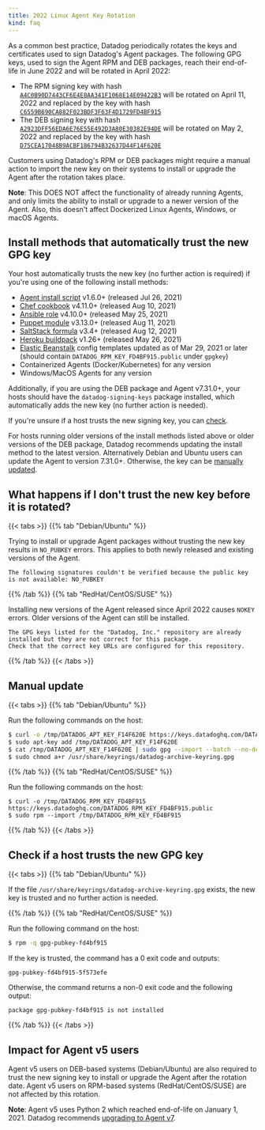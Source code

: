 ```yaml
---
title: 2022 Linux Agent Key Rotation
kind: faq
---
```


As a common best practice, Datadog periodically rotates the keys and certificates used to sign Datadog's Agent packages. The following GPG keys, used to sign the Agent RPM and DEB packages, reach their end-of-life in June 2022 and will be rotated in April 2022:

- The RPM signing key with hash [`A4C0B90D7443CF6E4E8AA341F1068E14E09422B3`][1] will be rotated on April 11, 2022 and replaced by the key with hash [`C6559B690CA882F023BDF3F63F4D1729FD4BF915`][2]
- The DEB signing key with hash [`A2923DFF56EDA6E76E55E492D3A80E30382E94DE`][3] will be rotated on May 2, 2022 and replaced by the key with hash [`D75CEA17048B9ACBF186794B32637D44F14F620E`][4]

Customers using Datadog's RPM or DEB packages might require a manual action to import the new key on their systems to install or upgrade the Agent after the rotation takes place.

<div class="alert alert-info">
<strong>Note</strong>: This DOES NOT affect the functionality of already running Agents, and only limits the ability to install or upgrade to a newer version of the Agent. Also, this doesn't affect Dockerized Linux Agents, Windows, or macOS Agents.
</div>

## Install methods that automatically trust the new GPG key

Your host automatically trusts the new key (no further action is required) if you're using one of the following install methods:

- [Agent install script][5] v1.6.0+ (released Jul 26, 2021)
- [Chef cookbook][6] v4.11.0+ (released Aug 10, 2021)
- [Ansible role][7] v4.10.0+ (released May 25, 2021)
- [Puppet module][8] v3.13.0+ (released Aug 11, 2021)
- [SaltStack formula][9] v3.4+ (released Aug 12, 2021)
- [Heroku buildpack][10] v1.26+ (released May 26, 2021)
- [Elastic Beanstalk][11] config templates updated as of Mar 29, 2021 or later (should contain `DATADOG_RPM_KEY_FD4BF915.public` under `gpgkey`)
- Containerized Agents (Docker/Kubernetes) for any version
- Windows/MacOS Agents for any version

Additionally, if you are using the DEB package and Agent v7.31.0+, your hosts should have the `datadog-signing-keys` package installed, which automatically adds the new key (no further action is needed).

If you're unsure if a host trusts the new signing key, you can [check](#check-if-a-host-trusts-the-new-gpg-key).

For hosts running older versions of the install methods listed above or older versions of the DEB package, Datadog recommends updating the install method to the latest version. Alternatively Debian and Ubuntu users can update the Agent to version 7.31.0+. Otherwise, the key can be [manually updated](#manual-update).

## What happens if I don't trust the new key before it is rotated?

{{< tabs >}}
{{% tab "Debian/Ubuntu" %}}

Trying to install or upgrade Agent packages without trusting the new key results in `NO_PUBKEY` errors. This applies to both newly released and existing versions of the Agent.

```
The following signatures couldn't be verified because the public key is not available: NO_PUBKEY
```

{{% /tab %}}
{{% tab "RedHat/CentOS/SUSE" %}}

Installing new versions of the Agent released since April 2022 causes `NOKEY` errors. Older versions of the Agent can still be installed.

```
The GPG keys listed for the "Datadog, Inc." repository are already installed but they are not correct for this package.
Check that the correct key URLs are configured for this repository.
```

{{% /tab %}}
{{< /tabs >}}

## Manual update

{{< tabs >}}
{{% tab "Debian/Ubuntu" %}}

Run the following commands on the host:

```bash
$ curl -o /tmp/DATADOG_APT_KEY_F14F620E https://keys.datadoghq.com/DATADOG_APT_KEY_F14F620E.public
$ sudo apt-key add /tmp/DATADOG_APT_KEY_F14F620E
$ cat /tmp/DATADOG_APT_KEY_F14F620E | sudo gpg --import --batch --no-default-keyring --keyring /usr/share/keyrings/datadog-archive-keyring.gpg
$ sudo chmod a+r /usr/share/keyrings/datadog-archive-keyring.gpg
```

{{% /tab %}}
{{% tab "RedHat/CentOS/SUSE" %}}

Run the following commands on the host:

```
$ curl -o /tmp/DATADOG_RPM_KEY_FD4BF915 https://keys.datadoghq.com/DATADOG_RPM_KEY_FD4BF915.public
$ sudo rpm --import /tmp/DATADOG_RPM_KEY_FD4BF915
```

{{% /tab %}}
{{< /tabs >}}

## Check if a host trusts the new GPG key

{{< tabs >}}
{{% tab "Debian/Ubuntu" %}}

If the file `/usr/share/keyrings/datadog-archive-keyring.gpg` exists, the new key is trusted and no further action is needed.

{{% /tab %}}
{{% tab "RedHat/CentOS/SUSE" %}}

Run the following command on the host:

```bash
$ rpm -q gpg-pubkey-fd4bf915
```

If the key is trusted, the command has a 0 exit code and outputs:

```
gpg-pubkey-fd4bf915-5f573efe
```

Otherwise, the command returns a non-0 exit code and the following output:

```
package gpg-pubkey-fd4bf915 is not installed
```

{{% /tab %}}
{{< /tabs >}}

## Impact for Agent v5 users

Agent v5 users on DEB-based systems (Debian/Ubuntu) are also required to trust the new signing key to install or upgrade the Agent after the rotation date. Agent v5 users on RPM-based systems (RedHat/CentOS/SUSE) are not affected by this rotation.

**Note**: Agent v5 uses Python 2 which reached end-of-life on January 1, 2021. Datadog recommends [upgrading to Agent v7][12].

[1]: https://keys.datadoghq.com/DATADOG_RPM_KEY_E09422B3.public
[2]: https://keys.datadoghq.com/DATADOG_RPM_KEY_FD4BF915.public
[3]: https://keys.datadoghq.com/DATADOG_APT_KEY_382E94DE.public
[4]: https://keys.datadoghq.com/DATADOG_APT_KEY_F14F620E.public
[5]: https://s3.amazonaws.com/dd-agent/scripts/install_script.sh
[6]: https://github.com/DataDog/chef-datadog
[7]: https://github.com/DataDog/ansible-datadog
[8]: https://github.com/DataDog/puppet-datadog-agent
[9]: https://github.com/DataDog/datadog-formula
[10]: https://github.com/DataDog/heroku-buildpack-datadog
[11]: https://docs.datadoghq.com/integrations/amazon_elasticbeanstalk
[12]: https://app.datadoghq.com/account/settings#agent
